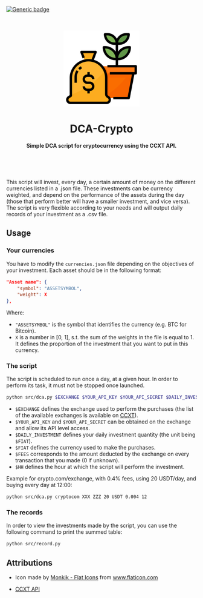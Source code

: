 [![Generic badge](https://img.shields.io/badge/license-Unlicense-green.svg)](https://shields.io/)

<div align="center">
	<br>
	<br>
	<img src="res/icon.png" width="200" height="200">
	<h1>DCA-Crypto</h1>
	<p>
    <b>Simple DCA script for cryptocurrency using the CCXT API.</b>
	</p>
	<br>
	<br>
	<br>
</div>

This script will invest, every day, a certain amount of money 
on the different currencies listed in a .json file. These 
investments can be currency weighted, and depend on the 
performance of the assets during the day (those that perform 
better will have a smaller investment, and vice versa).
The script is very flexible according to your needs and will 
output daily records of your investment as a .csv file.

## Usage

### Your currencies

You have to modify the `currencies.json` file depending on
the objectives of your investment.
Each asset should be in the following format:

```json
"Asset name": {
    "symbol": "ASSETSYMBOL",
    "weight": X
},
```

Where:
- `"ASSETSYMBOL"` is the symbol that identifies the currency
  (e.g. BTC for Bitcoin).
- `X` is a number in [0, 1], s.t. the sum of the weights
  in the file is equal to 1. It defines the proportion of
  the investment that you want to put in this currency.


### The script

The script is scheduled to run once a day, at a given
hour. In order to perform its task, it must not be stopped
once launched.

```bash
python src/dca.py $EXCHANGE $YOUR_API_KEY $YOUR_API_SECRET $DAILY_INVESTMENT $FIAT $FEES $HH
```

- `$EXCHANGE` defines the exchange used to perform the purchases 
  (the list of the available exchanges is available on 
  [CCXT](https://github.com/ccxt/ccxt)).
- `$YOUR_API_KEY` and `$YOUR_API_SECRET` can be obtained on
  the exchange and allow its API level access. 
- `$DAILY_INVESTMENT` defines your daily investment quantity
  (the unit being `$FIAT`).   
- `$FIAT` defines the currency used to make the purchases. 
- `$FEES` corresponds to the amount deducted by the exchange
  on every transaction that you made (0 if unknown). 
- `$HH` defines the hour at which the script will perform the
  investment.

Example for crypto.com/exchange, with 0.4% fees, using 20 USDT/day, 
and buying every day at 12:00:

```bash
python src/dca.py cryptocom XXX ZZZ 20 USDT 0.004 12
```

### The records

In order to view the investments made by the script, you can 
use the following command to print the summed table:

```bash
python src/record.py
```

## Attributions

- <div>
	Icon made by 
	<a href="https://www.flaticon.com/authors/flat-icons" title="Flat Icons">Monkik - Flat Icons</a> 
	from 
	<a href="https://www.flaticon.com/" title="Flaticon">www.flaticon.com</a>
  </div>

- [CCXT API](https://github.com/ccxt/ccxt)
